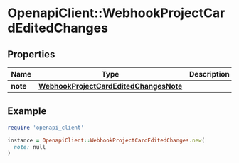 # OpenapiClient::WebhookProjectCardEditedChanges

## Properties

| Name | Type | Description | Notes |
| ---- | ---- | ----------- | ----- |
| **note** | [**WebhookProjectCardEditedChangesNote**](WebhookProjectCardEditedChangesNote.md) |  |  |

## Example

```ruby
require 'openapi_client'

instance = OpenapiClient::WebhookProjectCardEditedChanges.new(
  note: null
)
```

